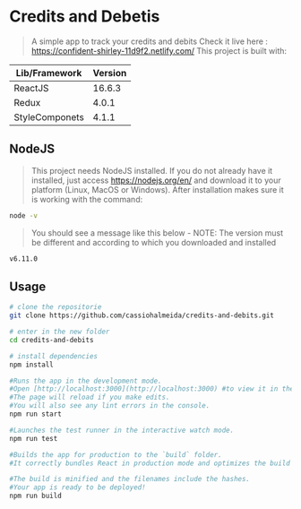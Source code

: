 # Credits and Debetis

> A simple app to track your credits and debits
> Check it live here : <a href="https://confident-shirley-11d9f2.netlify.com/">https://confident-shirley-11d9f2.netlify.com/</a>
> This project is built with:

| Lib/Framework | Version |
| ------------- | ------- |
| ReactJS       | 16.6.3  |
| Redux         | 4.0.1   |
| StyleComponets | 4.1.1  |

## NodeJS

> This project needs NodeJS installed. If you do not already have it installed, just access <a href="https://nodejs.org/en/">https://nodejs.org/en/</a> and download it to your platform (Linux, MacOS or Windows). After installation makes sure it is working with the command:

```bash
node -v
```

> You should see a message like this below - NOTE: The version must be different and according to which you downloaded and installed

```bash
v6.11.0
```

## Usage

```bash
# clone the repositorie
git clone https://github.com/cassiohalmeida/credits-and-debits.git

# enter in the new folder
cd credits-and-debits

# install dependencies
npm install

#Runs the app in the development mode.
#Open [http://localhost:3000](http://localhost:3000) #to view it in the browser.
#The page will reload if you make edits.
#You will also see any lint errors in the console.
npm run start

#Launches the test runner in the interactive watch mode.
npm run test

#Builds the app for production to the `build` folder.
#It correctly bundles React in production mode and optimizes the build for the best performance.

#The build is minified and the filenames include the hashes.
#Your app is ready to be deployed!
npm run build

```
